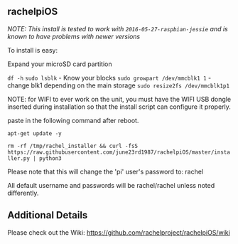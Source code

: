 rachelpiOS
---------------

*NOTE: This install is tested to work with `2016-05-27-raspbian-jessie` and is known to have problems with newer versions*

To install is easy:

Expand your microSD card partition

`df -h`
`sudo lsblk` - Know your blocks
`sudo growpart /dev/mmcblk1 1` - change blk1 depending on the main storage
`sudo resize2fs /dev/mmcblk1p1`


NOTE: for WIFI to ever work on the unit, you must have the WIFI USB dongle inserted
during installation so that the install script can configure it properly.

paste in the following command after reboot.

`apt-get update -y`

`rm -rf /tmp/rachel_installer && curl -fsS https://raw.githubusercontent.com/june23rd1987/rachelpiOS/master/installer.py | python3`

Please note that this will change the 'pi' user's password to: rachel

All default username and passwords will be rachel/rachel unless noted differently.

Additional Details
---------------
Please check out the Wiki: https://github.com/rachelproject/rachelpiOS/wiki

